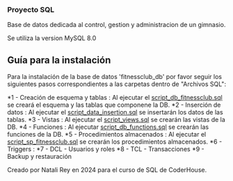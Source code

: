 ### Proyecto SQL ###

Base de datos dedicada al control, gestion y administracion de un gimnasio.

Se utiliza la version MySQL 8.0

## Guía para la instalación

Para la instalación de la base de datos 'fitnessclub_db' por favor seguir los siguientes pasos correspondientes a las carpetas dentro de "Archivos SQL":

*1 - Creación de esquema y tablas : Al ejecutar el [script_db_fitnessclub.sql](<../Archivos SQL/1 - Creación de esquema y tablas/script_db_fitnessclub.sql>) se creará el esquema y las tablas que componene la DB.
*2 - Inserción de datos : Al ejecutar el [script_data_insertion.sql](<../Archivos SQL/2 - Inserción de datos/script_data_insertion.sql>) se insertarán los datos de las tablas.
*3 - Vistas : Al ejecutar el [script_views.sql](<../Archivos SQL/3 - Vistas/script_views.sql>) se crearán las vistas de la DB.
*4 - Funciones : Al ejecutar [script_db_functions.sql](<../Archivos SQL/4 - Funciones/script_db_functions.sql>) se crearán las funciones de la DB.
*5 - Procedimientos almacenados : Al ejecutar el [script_sp_fitnessclub.sql](<../Archivos SQL/5 - Procedimientos almacenados/script_sp_fitnessclub.sql>) se crearán los procedimientos almacenados.
*6 - Triggers : 
*7 - DCL - Usuarios y roles
*8 - TCL - Transacciones
*9 - Backup y restauración

Creado por Natali Rey en 2024 para el curso de SQL de CoderHouse.
